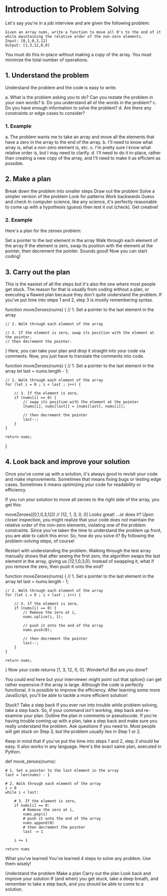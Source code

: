 # Introduction to Problem Solving

Let's say you're in a job interview and are given the following problem:

```
Given an array nums, write a function to move all 0's to the end of it while maintaining the relative order of the non-zero elements.
Input: [0,1,0,3,12]
Output: [1,3,12,0,0]
```

You must do this in-place without making a copy of the array.
You must minimize the total number of operations.

## 1. Understand the problem

Understand the problem and the code is easy to write.

a. What is the problem asking you to do? Can you restate the problem in your own words?
b. Do you understand all of the words in the problem?
c. Do you have enough information to solve the problem?
d. Are there any constraints or edge cases to consider?

### 1. Example
a. The problem wants me to take an array and move all the elements that have a zero in the array to the end of the array.
b. I'll need to know what array is, what a non-zero element is, etc.
c. I'm pretty sure I know what relative order is, but I may need to clarify.
d. I'll need to do it in-place, rather than creating a new copy of the array, and I'll need to make it as efficient as possible.

## 2. Make a plan

Break down the problem into smaller steps
Draw out the problem
Solve a simpler version of the problem
Look for patterns
Work backwards
Guess and check
In computer science, like any science, it's perfectly reasonable to come up with a hypothesis (guess) then test it out (check). Get creative!

### 2. Example
Here's a plan for the zeroes problem:

Set a pointer to the last element in the array
Walk through each element of the array
If the element is zero, swap its position with the element at the pointer, then decrement the pointer.
Sounds good! Now you can start coding!

## 3. Carry out the plan

This is the easiest of all the steps but it's also the one where most people get stuck. The reason for that is usually from coding without a plan, or executing a flawed plan because they don't quite understand the problem. If you've put time into steps 1 and 2, step 3 is mostly remembering syntax.

function moveZeroes(nums) {
// 1. Set a pointer to the last element in the array

    // 2. Walk through each element of the array

    // 3. If the element is zero, swap its position with the element at the pointer,
    // then decrement the pointer.

}
Here, you can take your plan and drop it straight into your code via comments. Now, you just have to translate the comments into code.

function moveZeroes(nums) {
// 1. Set a pointer to the last element in the array
let last = nums.length - 1;

    // 2. Walk through each element of the array
    for (let i = 0 ; i < last ; i++) {

        // 3. If the element is zero,
        if (nums[i] == 0) {
            // swap its position with the element at the pointer
            [nums[i], nums[last]] = [nums[last], nums[i]];

            // then decrement the pointer
            last--;
        }
    }

    return nums;

}

## 4. Look back and improve your solution

Once you've come up with a solution, it's always good to revisit your code and make improvements. Sometimes that means fixing bugs or testing edge cases. Sometimes it means optimizing your code for readability or efficiency.

If you run your solution to move all zeroes to the right side of the array, you get this:

moveZeroes([0,1,0,3,12])
// [12, 1, 3, 0, 0]
Looks great! ...or does it? Upon closer inspection, you might realize that your code does not maintain the relative order of the non-zero elements, violating one of the problem constraints. Since you've taken the time to understand the problem up front, you are able to catch this error. So, how do you solve it? By following the problem-solving steps, of course!

Restart with understanding the problem. Walking through the test array manually shows that after seeing the first zero, the algorithm swaps the last element in the array, giving us [12,1,0,3,0]. Instead of swapping it, what if you remove the zero, then push it onto the end?

function moveZeroes(nums) {
// 1. Set a pointer to the last element in the array
let last = nums.length - 1;

    // 2. Walk through each element of the array
    for (let i = 0 ; i < last ; i++) {

        // 3. If the element is zero,
        if (nums[i] == 0) {
            // Remove the zero at i,
            nums.splice(i, 1);

            // push it onto the end of the array
            nums.push(0);

            // then decrement the pointer
            last--;
        }
    }

    return nums;

}
Now your code returns [1, 3, 12, 0, 0]. Wonderful! But are you done?

You could end here but your interviewer might point out that splice() can get rather expensive if the array is large. Although the code is perfectly functional, it is possible to improve the efficiency. After learning some more JavaScript, you'll be able to tackle a more efficient solution!

Stuck? Take a step back
If you ever run into trouble while problem solving, take a step back. So, if your command isn't working, step back and re-examine your plan. Outline the plan in comments or pseudocode. If you're having trouble coming up with a plan, take a step back and make sure you really understand the problem. Ask questions if you need to. Most people will get stuck on Step 3, but the problem usually lies in Step 1 or 2.

Keep in mind that if you've put the time into steps 1 and 2, step 3 should be easy. It also works in any language. Here's the exact same plan, executed in Python.

def move_zeroes(nums):

    # 1. Set a pointer to the last element in the array
    last = len(nums) - 1

    # 2. Walk through each element of the array
    i = 0
    while i < last:

        # 3. If the element is zero,
        if nums[i] == 0:
            # Remove the zero at i,
            nums.pop(i)
            # push it onto the end of the array
            nums.append(0)
            # then decrement the pointer
            last -= 1

        i += 1

    return nums

What you've learned
You've learned 4 steps to solve any problem. Use them wisely!

Understand the problem
Make a plan
Carry out the plan
Look back and improve your solution
If (and when) you get stuck, take a deep breath, and remember to take a step back, and you should be able to come to a solution.

